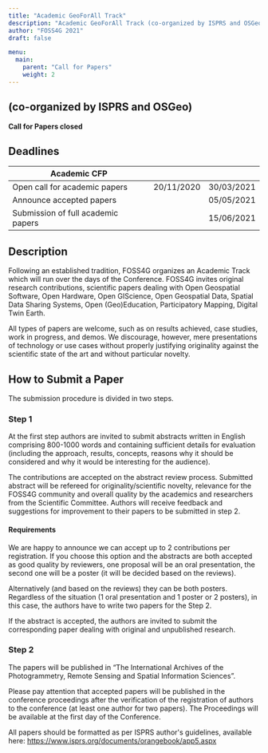 ```yaml
---
title: "Academic GeoForAll Track"
description: "Academic GeoForAll Track (co-organized by ISPRS and OSGeo)"
author: "FOSS4G 2021"
draft: false

menu:
  main:
    parent: "Call for Papers"
    weight: 2
---
```


##  (co-organized by ISPRS and OSGeo)

**Call for Papers closed**

## Deadlines


| Academic CFP                      |            |            |
|-----------------------------------|------------|------------|
|Open call for academic papers      | 20/11/2020 | 30/03/2021 |
|Announce accepted papers           |            | 05/05/2021 |
|Submission of full academic papers |            | 15/06/2021 |


## Description

Following an established tradition, FOSS4G organizes an Academic Track which will run over the days of the Conference. FOSS4G invites original research contributions, scientific papers dealing with Open Geospatial Software, Open Hardware, Open GIScience, Open Geospatial Data, Spatial Data Sharing Systems, Open (Geo)Education, Participatory Mapping, Digital Twin Earth.

All types of papers are welcome, such as on results achieved, case studies, work in progress, and demos. We discourage, however, mere presentations of technology or use cases without properly justifying originality against the scientific state of the art and without particular novelty.

## How to Submit a Paper

The submission procedure is divided in two steps. 

### **Step 1**

At the first step authors are invited to submit abstracts written in English comprising 800-1000 words and containing sufficient details for evaluation (including the approach, results, concepts, reasons why it should be considered and why it would be interesting for the audience). 

The contributions are accepted on the abstract review process. Submitted abstract will be refereed for originality/scientific novelty, relevance for the FOSS4G community and overall quality by the academics and researchers from the Scientific Committee. Authors will receive feedback and suggestions for improvement to their papers to be submitted in step 2.

#### Requirements

We are happy to announce we can accept up to 2 contributions per registration. If you choose this option and the abstracts are both accepted as good quality by reviewers, one proposal will be an oral presentation, the second one will be a poster (it will be decided based on the reviews).

Alternatively (and based on the reviews) they can be both posters. Regardless of the situation (1 oral presentation and 1 poster or 2 posters), in this case, the authors have to write two papers for the Step 2. 

If the abstract is accepted, the authors are invited to submit the corresponding paper dealing with original and unpublished research. 

### **Step 2**
The papers will be published in “The International Archives of the Photogrammetry, Remote Sensing and Spatial Information Sciences”. 

Please pay attention that accepted papers will be published in the conference proceedings after the verification of the registration of authors to the conference (at least one author for two papers). The Proceedings will be available at the first day of the Conference.

All papers should be formatted as per ISPRS author's guidelines, available here:  https://www.isprs.org/documents/orangebook/app5.aspx
